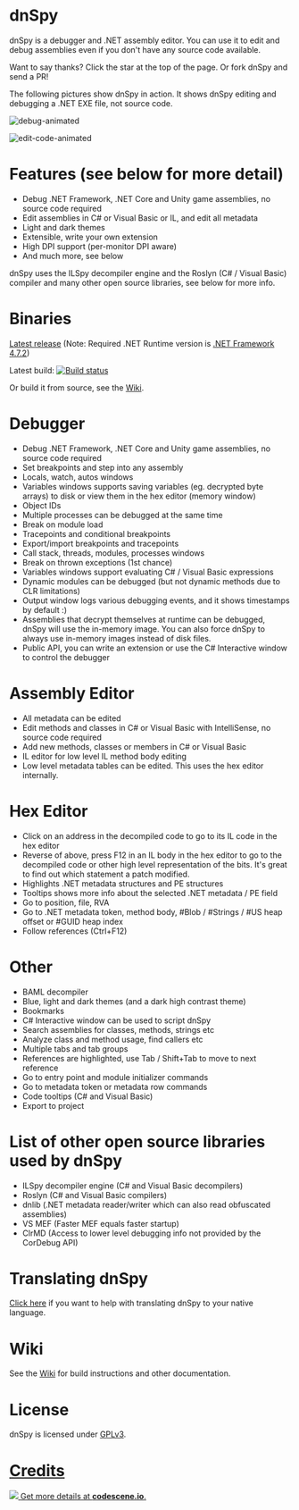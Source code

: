 # dnSpy

dnSpy is a debugger and .NET assembly editor. You can use it to edit and debug assemblies even if you don't have any source code available.

Want to say thanks? Click the star at the top of the page. Or fork dnSpy and send a PR!

The following pictures show dnSpy in action. It shows dnSpy editing and debugging a .NET EXE file, not source code.

![debug-animated](images/debug-animated.gif)

![edit-code-animated](images/edit-code-animated.gif)

# Features (see below for more detail)

- Debug .NET Framework, .NET Core and Unity game assemblies, no source code required
- Edit assemblies in C# or Visual Basic or IL, and edit all metadata
- Light and dark themes
- Extensible, write your own extension
- High DPI support (per-monitor DPI aware)
- And much more, see below

dnSpy uses the ILSpy decompiler engine and the Roslyn (C# / Visual Basic) compiler and many other open source libraries, see below for more info.

# Binaries

[Latest release](https://github.com/0xd4d/dnSpy/releases) (Note: Required .NET Runtime version is [.NET Framework 4.7.2](https://dotnet.microsoft.com/download/thank-you/net472))

Latest build: [![Build status](https://ci.appveyor.com/api/projects/status/3utl4e1qkx7pamko/branch/master?svg=true)](https://ci.appveyor.com/project/0xd4d/dnspy/branch/master/artifacts)

Or build it from source, see the [Wiki](https://github.com/0xd4d/dnSpy/wiki/Building-dnSpy).

# Debugger

- Debug .NET Framework, .NET Core and Unity game assemblies, no source code required
- Set breakpoints and step into any assembly
- Locals, watch, autos windows
- Variables windows supports saving variables (eg. decrypted byte arrays) to disk or view them in the hex editor (memory window)
- Object IDs
- Multiple processes can be debugged at the same time
- Break on module load
- Tracepoints and conditional breakpoints
- Export/import breakpoints and tracepoints
- Call stack, threads, modules, processes windows
- Break on thrown exceptions (1st chance)
- Variables windows support evaluating C# / Visual Basic expressions
- Dynamic modules can be debugged (but not dynamic methods due to CLR limitations)
- Output window logs various debugging events, and it shows timestamps by default :)
- Assemblies that decrypt themselves at runtime can be debugged, dnSpy will use the in-memory image. You can also force dnSpy to always use in-memory images instead of disk files.
- Public API, you can write an extension or use the C# Interactive window to control the debugger

# Assembly Editor

- All metadata can be edited
- Edit methods and classes in C# or Visual Basic with IntelliSense, no source code required
- Add new methods, classes or members in C# or Visual Basic
- IL editor for low level IL method body editing
- Low level metadata tables can be edited. This uses the hex editor internally.

# Hex Editor

- Click on an address in the decompiled code to go to its IL code in the hex editor
- Reverse of above, press F12 in an IL body in the hex editor to go to the decompiled code or other high level representation of the bits. It's great to find out which statement a patch modified.
- Highlights .NET metadata structures and PE structures
- Tooltips shows more info about the selected .NET metadata / PE field
- Go to position, file, RVA
- Go to .NET metadata token, method body, #Blob / #Strings / #US heap offset or #GUID heap index
- Follow references (Ctrl+F12)

# Other

- BAML decompiler
- Blue, light and dark themes (and a dark high contrast theme)
- Bookmarks
- C# Interactive window can be used to script dnSpy
- Search assemblies for classes, methods, strings etc
- Analyze class and method usage, find callers etc
- Multiple tabs and tab groups
- References are highlighted, use Tab / Shift+Tab to move to next reference
- Go to entry point and module initializer commands
- Go to metadata token or metadata row commands
- Code tooltips (C# and Visual Basic)
- Export to project

# List of other open source libraries used by dnSpy

- ILSpy decompiler engine (C# and Visual Basic decompilers)
- Roslyn (C# and Visual Basic compilers)
- dnlib (.NET metadata reader/writer which can also read obfuscated assemblies)
- VS MEF (Faster MEF equals faster startup)
- ClrMD (Access to lower level debugging info not provided by the CorDebug API)

# Translating dnSpy

[Click here](https://crowdin.com/project/dnspy) if you want to help with translating dnSpy to your native language.

# Wiki

See the [Wiki](https://github.com/0xd4d/dnSpy/wiki) for build instructions and other documentation.

# License

dnSpy is licensed under [GPLv3](dnSpy/dnSpy/LicenseInfo/GPLv3.txt).

# [Credits](dnSpy/dnSpy/LicenseInfo/CREDITS.txt)

[![](https://codescene.io/projects/4966/status.svg) Get more details at **codescene.io**.](https://codescene.io/projects/4966/jobs/latest-successful/results)
